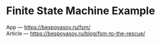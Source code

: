 # Finite State Machine Example
App — https://bespoyasov.ru/fsm/<br />
Article — https://bespoyasov.ru/blog/fsm-to-the-rescue/
